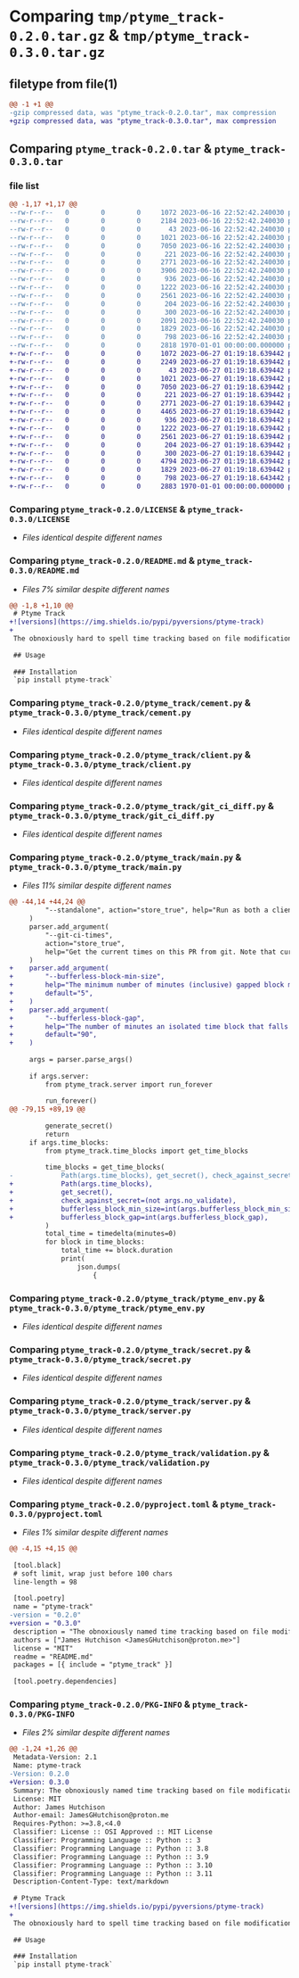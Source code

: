 # Comparing `tmp/ptyme_track-0.2.0.tar.gz` & `tmp/ptyme_track-0.3.0.tar.gz`

## filetype from file(1)

```diff
@@ -1 +1 @@
-gzip compressed data, was "ptyme_track-0.2.0.tar", max compression
+gzip compressed data, was "ptyme_track-0.3.0.tar", max compression
```

## Comparing `ptyme_track-0.2.0.tar` & `ptyme_track-0.3.0.tar`

### file list

```diff
@@ -1,17 +1,17 @@
--rw-r--r--   0        0        0     1072 2023-06-16 22:52:42.240030 ptyme_track-0.2.0/LICENSE
--rw-r--r--   0        0        0     2184 2023-06-16 22:52:42.240030 ptyme_track-0.2.0/README.md
--rw-r--r--   0        0        0       43 2023-06-16 22:52:42.240030 ptyme_track-0.2.0/ptyme_track/__init__.py
--rw-r--r--   0        0        0     1021 2023-06-16 22:52:42.240030 ptyme_track-0.2.0/ptyme_track/cement.py
--rw-r--r--   0        0        0     7050 2023-06-16 22:52:42.240030 ptyme_track-0.2.0/ptyme_track/client.py
--rw-r--r--   0        0        0      221 2023-06-16 22:52:42.240030 ptyme_track-0.2.0/ptyme_track/cur_times.py
--rw-r--r--   0        0        0     2771 2023-06-16 22:52:42.240030 ptyme_track-0.2.0/ptyme_track/git_ci_diff.py
--rw-r--r--   0        0        0     3906 2023-06-16 22:52:42.240030 ptyme_track-0.2.0/ptyme_track/main.py
--rw-r--r--   0        0        0      936 2023-06-16 22:52:42.240030 ptyme_track-0.2.0/ptyme_track/ptyme_env.py
--rw-r--r--   0        0        0     1222 2023-06-16 22:52:42.240030 ptyme_track-0.2.0/ptyme_track/secret.py
--rw-r--r--   0        0        0     2561 2023-06-16 22:52:42.240030 ptyme_track-0.2.0/ptyme_track/server.py
--rw-r--r--   0        0        0      204 2023-06-16 22:52:42.240030 ptyme_track-0.2.0/ptyme_track/signature.py
--rw-r--r--   0        0        0      300 2023-06-16 22:52:42.240030 ptyme_track-0.2.0/ptyme_track/signed_time.py
--rw-r--r--   0        0        0     2091 2023-06-16 22:52:42.240030 ptyme_track-0.2.0/ptyme_track/time_blocks.py
--rw-r--r--   0        0        0     1829 2023-06-16 22:52:42.240030 ptyme_track-0.2.0/ptyme_track/validation.py
--rw-r--r--   0        0        0      798 2023-06-16 22:52:42.240030 ptyme_track-0.2.0/pyproject.toml
--rw-r--r--   0        0        0     2818 1970-01-01 00:00:00.000000 ptyme_track-0.2.0/PKG-INFO
+-rw-r--r--   0        0        0     1072 2023-06-27 01:19:18.639442 ptyme_track-0.3.0/LICENSE
+-rw-r--r--   0        0        0     2249 2023-06-27 01:19:18.639442 ptyme_track-0.3.0/README.md
+-rw-r--r--   0        0        0       43 2023-06-27 01:19:18.639442 ptyme_track-0.3.0/ptyme_track/__init__.py
+-rw-r--r--   0        0        0     1021 2023-06-27 01:19:18.639442 ptyme_track-0.3.0/ptyme_track/cement.py
+-rw-r--r--   0        0        0     7050 2023-06-27 01:19:18.639442 ptyme_track-0.3.0/ptyme_track/client.py
+-rw-r--r--   0        0        0      221 2023-06-27 01:19:18.639442 ptyme_track-0.3.0/ptyme_track/cur_times.py
+-rw-r--r--   0        0        0     2771 2023-06-27 01:19:18.639442 ptyme_track-0.3.0/ptyme_track/git_ci_diff.py
+-rw-r--r--   0        0        0     4465 2023-06-27 01:19:18.639442 ptyme_track-0.3.0/ptyme_track/main.py
+-rw-r--r--   0        0        0      936 2023-06-27 01:19:18.639442 ptyme_track-0.3.0/ptyme_track/ptyme_env.py
+-rw-r--r--   0        0        0     1222 2023-06-27 01:19:18.639442 ptyme_track-0.3.0/ptyme_track/secret.py
+-rw-r--r--   0        0        0     2561 2023-06-27 01:19:18.639442 ptyme_track-0.3.0/ptyme_track/server.py
+-rw-r--r--   0        0        0      204 2023-06-27 01:19:18.639442 ptyme_track-0.3.0/ptyme_track/signature.py
+-rw-r--r--   0        0        0      300 2023-06-27 01:19:18.639442 ptyme_track-0.3.0/ptyme_track/signed_time.py
+-rw-r--r--   0        0        0     4794 2023-06-27 01:19:18.639442 ptyme_track-0.3.0/ptyme_track/time_blocks.py
+-rw-r--r--   0        0        0     1829 2023-06-27 01:19:18.639442 ptyme_track-0.3.0/ptyme_track/validation.py
+-rw-r--r--   0        0        0      798 2023-06-27 01:19:18.643442 ptyme_track-0.3.0/pyproject.toml
+-rw-r--r--   0        0        0     2883 1970-01-01 00:00:00.000000 ptyme_track-0.3.0/PKG-INFO
```

### Comparing `ptyme_track-0.2.0/LICENSE` & `ptyme_track-0.3.0/LICENSE`

 * *Files identical despite different names*

### Comparing `ptyme_track-0.2.0/README.md` & `ptyme_track-0.3.0/README.md`

 * *Files 7% similar despite different names*

```diff
@@ -1,8 +1,10 @@
 # Ptyme Track
+![versions](https://img.shields.io/pypi/pyversions/ptyme-track)
+
 The obnoxiously hard to spell time tracking based on file modifications and signed time reporting. The P is silent like in Pterodactyl
 
 ## Usage
 
 ### Installation
 `pip install ptyme-track`
```

### Comparing `ptyme_track-0.2.0/ptyme_track/cement.py` & `ptyme_track-0.3.0/ptyme_track/cement.py`

 * *Files identical despite different names*

### Comparing `ptyme_track-0.2.0/ptyme_track/client.py` & `ptyme_track-0.3.0/ptyme_track/client.py`

 * *Files identical despite different names*

### Comparing `ptyme_track-0.2.0/ptyme_track/git_ci_diff.py` & `ptyme_track-0.3.0/ptyme_track/git_ci_diff.py`

 * *Files identical despite different names*

### Comparing `ptyme_track-0.2.0/ptyme_track/main.py` & `ptyme_track-0.3.0/ptyme_track/main.py`

 * *Files 11% similar despite different names*

```diff
@@ -44,14 +44,24 @@
         "--standalone", action="store_true", help="Run as both a client and a server"
     )
     parser.add_argument(
         "--git-ci-times",
         action="store_true",
         help="Get the current times on this PR from git. Note that currently times are not validated",
     )
+    parser.add_argument(
+        "--bufferless-block-min-size",
+        help="The minimum number of minutes (inclusive) gapped block must be to lose its buffer",
+        default="5",
+    )
+    parser.add_argument(
+        "--bufferless-block-gap",
+        help="The number of minutes an isolated time block that falls below the min size must be to lose its buffer",
+        default="90",
+    )
 
     args = parser.parse_args()
 
     if args.server:
         from ptyme_track.server import run_forever
 
         run_forever()
@@ -79,15 +89,19 @@
 
         generate_secret()
         return
     if args.time_blocks:
         from ptyme_track.time_blocks import get_time_blocks
 
         time_blocks = get_time_blocks(
-            Path(args.time_blocks), get_secret(), check_against_secret=(not args.no_validate)
+            Path(args.time_blocks),
+            get_secret(),
+            check_against_secret=(not args.no_validate),
+            bufferless_block_min_size=int(args.bufferless_block_min_size),
+            bufferless_block_gap=int(args.bufferless_block_gap),
         )
         total_time = timedelta(minutes=0)
         for block in time_blocks:
             total_time += block.duration
             print(
                 json.dumps(
                     {
```

### Comparing `ptyme_track-0.2.0/ptyme_track/ptyme_env.py` & `ptyme_track-0.3.0/ptyme_track/ptyme_env.py`

 * *Files identical despite different names*

### Comparing `ptyme_track-0.2.0/ptyme_track/secret.py` & `ptyme_track-0.3.0/ptyme_track/secret.py`

 * *Files identical despite different names*

### Comparing `ptyme_track-0.2.0/ptyme_track/server.py` & `ptyme_track-0.3.0/ptyme_track/server.py`

 * *Files identical despite different names*

### Comparing `ptyme_track-0.2.0/ptyme_track/validation.py` & `ptyme_track-0.3.0/ptyme_track/validation.py`

 * *Files identical despite different names*

### Comparing `ptyme_track-0.2.0/pyproject.toml` & `ptyme_track-0.3.0/pyproject.toml`

 * *Files 1% similar despite different names*

```diff
@@ -4,15 +4,15 @@
 
 [tool.black]
 # soft limit, wrap just before 100 chars
 line-length = 98
 
 [tool.poetry]
 name = "ptyme-track"
-version = "0.2.0"
+version = "0.3.0"
 description = "The obnoxiously named time tracking based on file modifications and signed reporting. The P is silent like in Pterodactyl"
 authors = ["James Hutchison <JamesGHutchison@proton.me>"]
 license = "MIT"
 readme = "README.md"
 packages = [{ include = "ptyme_track" }]
 
 [tool.poetry.dependencies]
```

### Comparing `ptyme_track-0.2.0/PKG-INFO` & `ptyme_track-0.3.0/PKG-INFO`

 * *Files 2% similar despite different names*

```diff
@@ -1,24 +1,26 @@
 Metadata-Version: 2.1
 Name: ptyme-track
-Version: 0.2.0
+Version: 0.3.0
 Summary: The obnoxiously named time tracking based on file modifications and signed reporting. The P is silent like in Pterodactyl
 License: MIT
 Author: James Hutchison
 Author-email: JamesGHutchison@proton.me
 Requires-Python: >=3.8,<4.0
 Classifier: License :: OSI Approved :: MIT License
 Classifier: Programming Language :: Python :: 3
 Classifier: Programming Language :: Python :: 3.8
 Classifier: Programming Language :: Python :: 3.9
 Classifier: Programming Language :: Python :: 3.10
 Classifier: Programming Language :: Python :: 3.11
 Description-Content-Type: text/markdown
 
 # Ptyme Track
+![versions](https://img.shields.io/pypi/pyversions/ptyme-track)
+
 The obnoxiously hard to spell time tracking based on file modifications and signed time reporting. The P is silent like in Pterodactyl
 
 ## Usage
 
 ### Installation
 `pip install ptyme-track`
```

